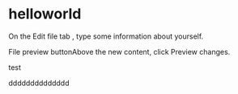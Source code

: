 # helloworld
On the Edit file tab , type some information about yourself.

File preview buttonAbove the new content, click Preview changes. 

test

dddddddddddddd
